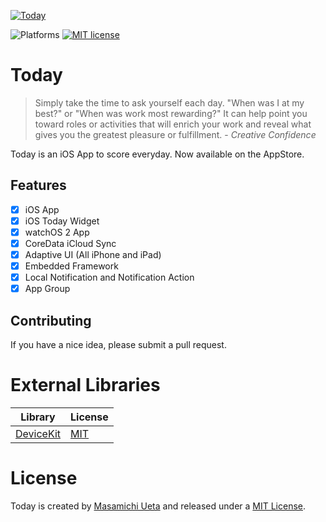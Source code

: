 [![Today](https://raw.githubusercontent.com/micchyboy1023/Today/master/Resource/iOSApp/launch_icon.png)](http://uetamasamichi.com/Today)

![Platforms](https://img.shields.io/badge/platforms-iOS%20%7C%20watchOS-blue.svg)
[![MIT license](http://img.shields.io/badge/license-MIT-brightgreen.svg)](http://opensource.org/licenses/MIT)

# Today

> Simply take the time to ask yourself each day. "When was I at my best?" or "When was work most rewarding?" It can help point you toward roles or activities that will enrich your work and reveal what gives you the greatest pleasure or fulfillment. - *Creative Confidence*

Today is an iOS App to score everyday. Now available on the AppStore.

## Features

- [x] iOS App
- [x] iOS Today Widget
- [x] watchOS 2 App
- [x] CoreData iCloud Sync
- [x] Adaptive UI (All iPhone and iPad)
- [x] Embedded Framework
- [x] Local Notification and Notification Action
- [x] App Group

## Contributing

If you have a nice idea, please submit a pull request.

# External Libraries

| Library  | License |
| ------------- | ------------- |
| [DeviceKit](https://github.com/dennisweissmann/DeviceKit)  | [MIT](https://github.com/dennisweissmann/DeviceKit/blob/master/LICENSE) |


# License
Today is created by [Masamichi Ueta](http://uetamasamichi.com) and released under a [MIT License]().
